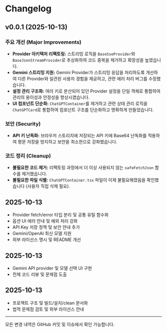 # Changelog

## v0.0.1 (2025-10-13)

### 주요 개선 (Major Improvements)
- **Provider 아키텍처 리팩토링:** 스트리밍 로직을 `BaseSseProvider`와 `BaseJsonStreamProvider`로 추상화하여 코드 중복을 제거하고 확장성을 높였습니다.
- **Gemini 스트리밍 지원:** Gemini Provider가 스트리밍 응답을 처리하도록 개선하여 다른 Provider와 일관된 사용자 경험을 제공하고, 관련 에러 처리 버그를 수정했습니다.
- **설정 관리 구조화:** 여러 키로 분산되어 있던 Provider 설정을 단일 객체로 통합하여 관리의 용이성과 안정성을 향상시켰습니다.
- **UI 컴포넌트 단순화:** `ChatGPTContainer`를 제거하고 관련 상태 관리 로직을 `ChatGPTCard`로 통합하여 컴포넌트 구조를 단순화하고 명확하게 만들었습니다.

### 보안 (Security)
- **API 키 난독화:** 브라우저 스토리지에 저장되는 API 키에 Base64 난독화를 적용하여 평문 저장을 방지하고 보안을 최소한으로 강화했습니다.

### 코드 정리 (Cleanup)
- **불필요한 코드 제거:** 리팩토링 과정에서 더 이상 사용되지 않는 `safeFetchJson` 함수를 제거했습니다.
- **불필요한 파일 식별:** `ChatGPTContainer.tsx` 파일이 이제 불필요해졌음을 확인했습니다 (사용자 직접 삭제 필요).

## 2025-10-13
- Provider fetch/error 타입 분리 및 공통 유틸 함수화
- 옵션 UI 에러 안내 및 예외 처리 강화
- API Key 저장 정책 및 보안 안내 추가
- Gemini/OpenAI 최신 모델 지원
- 외부 라이선스 명시 및 README 개선

## 2025-10-13
- Gemini API provider 및 모델 선택 UI 구현
- 전체 코드 리뷰 및 문제점 도출

## 2025-10-13
- 프로젝트 구조 및 빌드/설치/clean 문서화
- 법적 문제점 검토 및 외부 라이선스 안내

---

모든 변경 내역은 GitHub 커밋 및 이슈에서 확인 가능합니다.